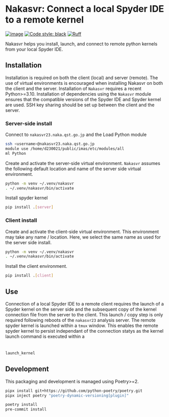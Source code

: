 # Nakasvr: Connect a local Spyder IDE to a remote kernel

[![image](https://img.shields.io/badge/python-3.10%20%7C%203.11%20%7C%203.12%20%7C%203.13-blue)](https://git.iter.org/projects/EQ/repos/nova)
[![Code style: black](https://img.shields.io/badge/code%20style-black-000000.svg)](https://github.com/psf/black)
[![Ruff](https://img.shields.io/endpoint?url=https://raw.githubusercontent.com/charliermarsh/ruff/main/assets/badge/v2.json)](https://github.com/charliermarsh/ruff)

Nakasvr helps you install, launch, and connect to remote python kernels from
your local Spyder IDE.

## Installation
Installation is required on both the client (local) and server (remote). The use of
virtual environments is encouraged when installing Nakasvr on both the client
and the server. Installation of `Nakasvr` requires a recent Python>=3.10. 
Installation of dependencies using the `Nakasvr` module ensures that the 
compatible versions of the Spyder IDE and Spyder kernel are used. SSH key sharing should be set up between the client and the server.

### Server-side install
Connect to `nakasvr23.naka.qst.go.jp` and the Load Python module 
```sh
ssh <username>@nakasvr23.naka.qst.go.jp
module use /home/d230021/public/imas/etc/modules/all
ml Python
```
Create and activate the server-side virtual environment. `Nakasvr` assumes the following default location and name of the server side virtual environment.
```sh
python -m venv ~/.venv/nakasvr
. ~/.venv/nakasvr/bin/activate
```
Install spyder kernel 
```sh
pip install .[server]
```
### Client install
Create and activate the client-side virtual environment. This environment may take any name / location. Here, we select the same name as used for the server side install.
```sh
python -m venv ~/.venv/nakasvr
. ~/.venv/nakasvr/bin/activate
```
Install the client environment. 
```sh
pip install .[client]
```

## Use
Connection of a local Spyder IDE to a remote client requires the launch of a Spyder kernel on the server side and the subsequent copy of the kernel connection file from the server to the client. This launch / copy step is only required following reboots of the `nakasvr23` analysis server. The remote spyder kernel is launched within a `tmux` window. This enables the remote spyder kernel to persist independant of the connection statys
 as the kernel launch command is executed within a 

###
```sh

launch_kernel
```

## Development
This packaging and development is managed using Poetry>=2.

```sh
pipx install git+https://github.com/python-poetry/poetry.git
pipx inject poetry "poetry-dynamic-versioning[plugin]"

poetry install
pre-commit install
```
<!--stackedit_data:
eyJoaXN0b3J5IjpbMTg5NjAzNDc5MywtMTgxNDc5MjEyNywxMT
M4NDcyNjgxLDExMzc3MTA4MTAsNjY4OTYzODA4XX0=
-->